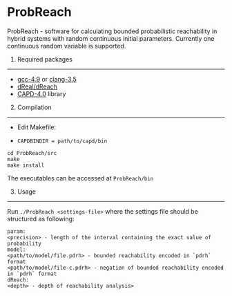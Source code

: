 ProbReach
=========
ProbReach - software for calculating bounded probabilistic reachability in hybrid systems with random continuous initial parameters. Currently one continuous random variable is supported.

1. Required packages
--------------------
- [gcc-4.9](https://gcc.gnu.org/gcc-4.9/) or [clang-3.5](http://clang.llvm.org/docs/ReleaseNotes.html)
- [dReal/dReach](http://dreal.cs.cmu.edu/)
- [CAPD-4.0](http://capd.ii.uj.edu.pl/) library

2. Compilation
--------------------
- Edit Makefile:
 * `CAPDBINDIR = path/to/capd/bin`

```
cd ProbReach/src
make
make install
```

The executables can be accessed at `ProbReach/bin`

3. Usage
--------------------
Run `./ProbReach <settings-file>` where the settings file should be structured as following:

```
param:
<precision> - length of the interval containing the exact value of probability
model:
<path/to/model/file.pdrh> - bounded reachability encoded in `pdrh` format
<path/to/model/file-c.pdrh> - negation of bounded reachability encoded in `pdrh` format
dReach:
<depth> - depth of reachability analysis>
```